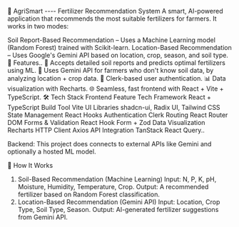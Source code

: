 
🌾 AgriSmart ---- Fertilizer Recommendation System
A smart, AI-powered application that recommends the most suitable fertilizers for farmers. It works in two modes:

Soil Report-Based Recommendation – Uses a Machine Learning model (Random Forest) trained with Scikit-learn.
Location-Based Recommendation – Uses Google's Gemini API based on location, crop, season, and soil type.
🚀 Features..
🧪 Accepts detailed soil reports and predicts optimal fertilizers using ML.
📍 Uses Gemini API for farmers who don't know soil data, by analyzing location + crop data.
🔐 Clerk-based user authentication.
📊 Data visualization with Recharts.
🌐 Seamless, fast frontend with React + Vite + TypeScript.
🛠 Tech Stack
Frontend
Feature	Tech
Framework	React + TypeScript
Build Tool	Vite
UI Libraries	shadcn-ui, Radix UI, Tailwind CSS
State Management	React Hooks
Authentication	Clerk
Routing	React Router DOM
Forms & Validation	React Hook Form + Zod
Data Visualization	Recharts
HTTP Client	Axios
API Integration	TanStack React Query..

Backend: This project does connects to external APIs like Gemini and optionally a hosted ML model.

🧠 How It Works
1. Soil-Based Recommendation (Machine Learning)
Input: N, P, K, pH, Moisture, Humidity, Temperature, Crop.
Output: A recommended fertilizer based on Random Forest classification.
2. Location-Based Recommendation (Gemini API)
Input: Location, Crop Type, Soil Type, Season.
Output: AI-generated fertilizer suggestions from Gemini API.
